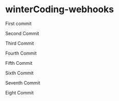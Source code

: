 # winterCoding-webhooks

First commit

Second Commit

Third Commit

Fourth Commit

Fifth Commit

Sixth Commit

Seventh Commit

Eight Commit
